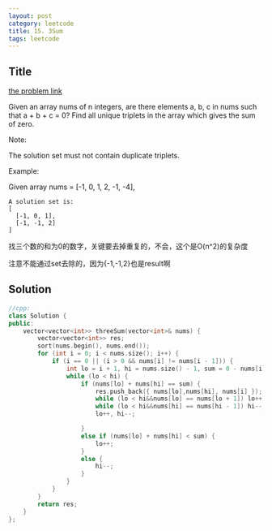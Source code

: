 ```yaml
---
layout: post
category: leetcode
title: 15. 3Sum
tags: leetcode
---
```

## Title
[the problem link](https://leetcode.com/problems/3sum/description/)

Given an array nums of n integers, are there elements a, b, c in nums such that a + b + c = 0? Find all unique triplets in the array which gives the sum of zero.

Note:

The solution set must not contain duplicate triplets.

Example:

Given array nums = [-1, 0, 1, 2, -1, -4],
	
	A solution set is:
	[
	  [-1, 0, 1],
	  [-1, -1, 2]
	]


找三个数的和为0的数字，关键要去掉重复的，不会，这个是O(n^2)的复杂度

注意不能通过set去除的，因为{-1,-1,2}也是result啊

## Solution
```c++
//cpp:
class Solution {
public:
	vector<vector<int>> threeSum(vector<int>& nums) {
		vector<vector<int>> res;
		sort(nums.begin(), nums.end());
		for (int i = 0; i < nums.size(); i++) {
			if (i == 0 || (i > 0 && nums[i] != nums[i - 1])) {
				int lo = i + 1, hi = nums.size() - 1, sum = 0 - nums[i];
				while (lo < hi) {
					if (nums[lo] + nums[hi] == sum) {
						res.push_back({ nums[lo],nums[hi], nums[i] });
						while (lo < hi&&nums[lo] == nums[lo + 1]) lo++;
						while (lo < hi&&nums[hi] == nums[hi - 1]) hi--;
						lo++, hi--;

					}
					else if (nums[lo] + nums[hi] < sum) {
						lo++;
					}
					else {
						hi--;
					}
				}
			}
		}
		return res;
	}
};
```
